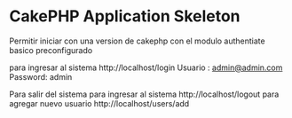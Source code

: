 # CakePHP Application Skeleton

Permitir iniciar con una version de cakephp con el modulo authentiate basico preconfigurado


para ingresar al sistema http://localhost/login
    Usuario : admin@admin.com
    Password: admin

Para salir del sistema para ingresar al sistema http://localhost/logout
para agregar nuevo usuario http://localhost/users/add
